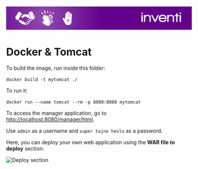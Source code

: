 ![Inventi](../img/inventi.png)

# Docker & Tomcat

To build the image, run inside this folder:

```
docker build -t mytomcat ./
```

To run it:

```
docker run --name tomcat --rm -p 8080:8080 mytomcat
```

To access the manager application, go to [http://localhost:8080/manager/html](http://localhost:8080/manager/html).

Use `admin` as a username and `super tajne heslo` as a password.

Here, you can deploy your own web application using the **WAR file to deploy** section:

![Deploy section](img/deploy.png)
